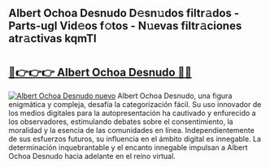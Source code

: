 ## Albert Ochoa Desnudo D𝚎sn𝚞dos filtr𝚊dos - Parts-ugI Vid𝚎os f𝚘tos - N𝚞evas filtr𝚊ciones atr𝚊ctivas kqmTI

# <h2><a href="http://mbdqpfx.tromn.icu/?c=Albert+Ochoa+Desnudo">🔗👉👉👉 Albert Ochoa Desnudo 🔗🔗</a></h2>

[![Albert Ochoa Desnudo nuevo](https://i.imgur.com/pEAQMta.gif)](http://mbdqpfx.tromn.icu/?c=Albert+Ochoa+Desnudo)
Albert Ochoa Desnudo, una figura enigmática y compleja, desafía la categorización fácil. Su uso innovador de los medios digitales para la autopresentación ha cautivado y enfurecido a los observadores, estimulando debates sobre el consentimiento, la moralidad y la esencia de las comunidades en línea. Independientemente de sus esfuerzos futuros, su influencia en el ámbito digital es innegable. La determinación inquebrantable y el encanto innegable impulsan a Albert Ochoa Desnudo hacia adelante en el reino virtual.
